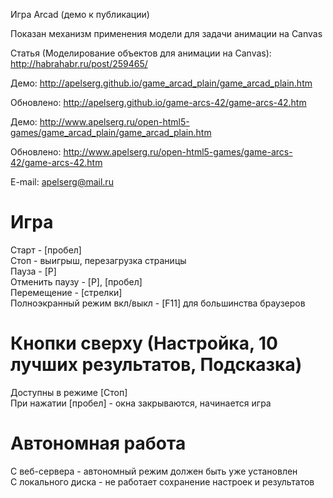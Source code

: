 ﻿Игра Arcad (демо к публикации)


Показан механизм применения модели для задачи анимации на Canvas

Статья (Моделирование объектов для анимации на Canvas): http://habrahabr.ru/post/259465/


Демо: http://apelserg.github.io/game_arcad_plain/game_arcad_plain.htm

Обновлено: http://apelserg.github.io/game-arcs-42/game-arcs-42.htm


Демо: http://www.apelserg.ru/open-html5-games/game_arcad_plain/game_arcad_plain.htm

Обновлено: http://www.apelserg.ru/open-html5-games/game-arcs-42/game-arcs-42.htm


E-mail: apelserg@mail.ru



Игра
====

Старт - [пробел]<br/>
Стоп - выигрыш, перезагрузка страницы<br/>
Пауза - [P]<br/>
Отменить паузу - [P], [пробел]<br/>
Перемещение - [стрелки]<br/>
Полноэкранный режим вкл/выкл - [F11] для большинства браузеров<br/>

Кнопки сверху (Настройка, 10 лучших результатов, Подсказка)
===========================================================

Доступны в режиме [Стоп]<br/>
При нажатии [пробел] - окна закрываются, начинается игра<br/>

Автономная работа
=================

С веб-сервера - автономный режим должен быть уже установлен<br/>
С локального диска - не работает сохранение настроек и результатов<br/>
